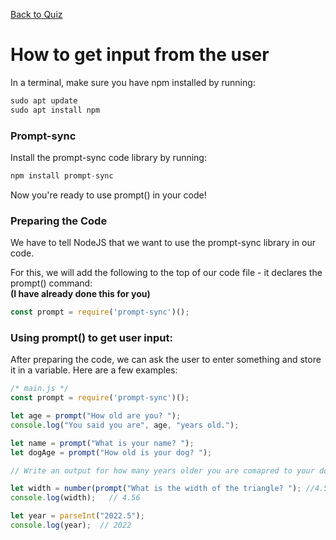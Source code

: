 [Back to Quiz](Directions.md)

# How to get input from the user

In a terminal, make sure you have npm installed by running:
```javascript
sudo apt update
sudo apt install npm
```
### Prompt-sync
Install the prompt-sync code library by running:
```javascript
npm install prompt-sync
```
Now you're ready to use prompt() in your code!

### Preparing the Code
We have to tell NodeJS that we want to use the prompt-sync library in our code. 

For this, we will add the following to the top of our code file - it declares the prompt() command:<br> **(I have already done this for you)**
```javascript
const prompt = require('prompt-sync')();
```

### Using prompt() to get user input:
After preparing the code, we can ask the user to enter something and store it in a variable.
Here are a few examples:
```javascript
/* main.js */
const prompt = require('prompt-sync')();

let age = prompt("How old are you? ");
console.log("You said you are", age, "years old.");

let name = prompt("What is your name? ");
let dogAge = prompt("How old is your dog? ");

// Write an output for how many years older you are comapred to your dog. 

let width = number(prompt("What is the width of the triangle? "); //4.56
console.log(width);   // 4.56

let year = parseInt("2022.5");
console.log(year);  // 2022
```
